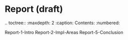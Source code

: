 # Report (draft)

.. toctree::
   :maxdepth: 2
   :caption: Contents:
   :numbered:

   Report-1-Intro
   Report-2-Impl-Areas
   Report-5-Conclusion